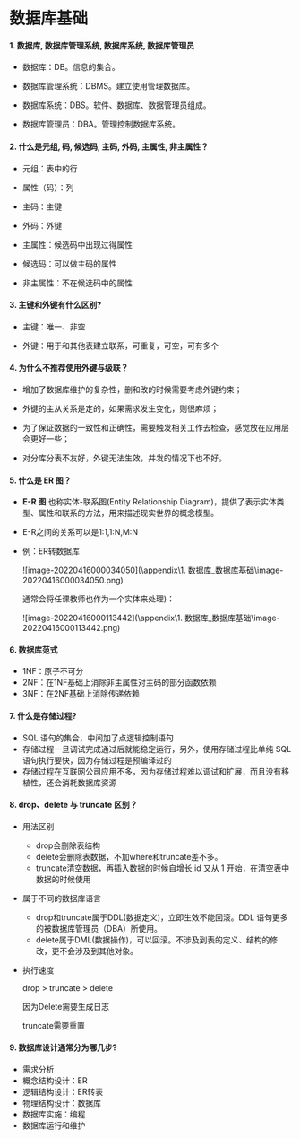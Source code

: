 # 数据库基础

####  1. 数据库, 数据库管理系统, 数据库系统, 数据库管理员

- 数据库：DB。信息的集合。

- 数据库管理系统：DBMS。建立使用管理数据库。

- 数据库系统：DBS。软件、数据库、数据管理员组成。

- 数据库管理员：DBA。管理控制数据库系统。




#### 2. 什么是元组, 码, 候选码, 主码, 外码, 主属性, 非主属性？

- 元组：表中的行

- 属性（码）：列

- 主码：主键

- 外码：外键

- 主属性：候选码中出现过得属性

- 候选码：可以做主码的属性

- 非主属性：不在候选码中的属性




####  3. 主键和外键有什么区别?

- 主键：唯一、非空

- 外键：用于和其他表建立联系，可重复，可空，可有多个



#### 4. 为什么不推荐使用外键与级联？

- 增加了数据库维护的复杂性，删和改的时候需要考虑外键约束；

- 外键的主从关系是定的，如果需求发生变化，则很麻烦；

- 为了保证数据的一致性和正确性，需要触发相关工作去检查，感觉放在应用层会更好一些；

- 对分库分表不友好，外键无法生效，并发的情况下也不好。



#### 5. 什么是 ER 图？

- **E-R 图** 也称实体-联系图(Entity Relationship Diagram)，提供了表示实体类型、属性和联系的方法，用来描述现实世界的概念模型。

- E-R之间的关系可以是1:1,1:N,M:N

- 例：ER转数据库

  ![image-20220416000034050](\appendix\1. 数据库_数据库基础\image-20220416000034050.png)

  通常会将任课教师也作为一个实体来处理)：

  ![image-20220416000113442](\appendix\1. 数据库_数据库基础\image-20220416000113442.png)



#### 6. 数据库范式

- 1NF：原子不可分
- 2NF：在1NF基础上消除非主属性对主码的部分函数依赖
- 3NF：在2NF基础上消除传递依赖



#### 7.  什么是存储过程?

- SQL 语句的集合，中间加了点逻辑控制语句
- 存储过程一旦调试完成通过后就能稳定运行，另外，使用存储过程比单纯 SQL 语句执行要快，因为存储过程是预编译过的
- 存储过程在互联网公司应用不多，因为存储过程难以调试和扩展，而且没有移植性，还会消耗数据库资源



#### 8.  drop、delete 与 truncate 区别？

- 用法区别
  - drop会删除表结构
  - delete会删除表数据，不加where和truncate差不多。
  - truncate清空数据，再插入数据的时候自增长 id 又从 1 开始，在清空表中数据的时候使用

- 属于不同的数据库语言
  - drop和truncate属于DDL(数据定义)，立即生效不能回滚。DDL 语句更多的被数据库管理员（DBA）所使用。
  - delete属于DML(数据操作)，可以回滚。不涉及到表的定义、结构的修改，更不会涉及到其他对象。

- 执行速度

  drop > truncate > delete

  因为Delete需要生成日志

  truncate需要重置



#### 9. 数据库设计通常分为哪几步?

- 需求分析
- 概念结构设计：ER
- 逻辑结构设计：ER转表
- 物理结构设计：数据库
- 数据库实施：编程
- 数据库运行和维护
